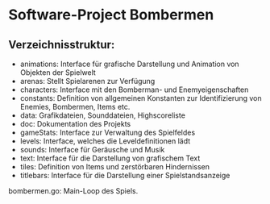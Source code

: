 # Software-Project Bombermen

## Verzeichnisstruktur:

- animations: Interface für grafische Darstellung und Animation von Objekten der Spielwelt
- arenas: Stellt Spielarenen zur Verfügung
- characters: Interface mit den Bomberman- und Enemyeigenschaften
- constants: Definition von allgemeinen Konstanten zur Identifizierung von Enemies, Bombermen, Items etc.
- data: Grafikdateien, Sounddateien, Highscoreliste
- doc: Dokumentation des Projekts
- gameStats: Interface zur Verwaltung des Spielfeldes
- levels: Interface, welches die Leveldefinitionen lädt  
- sounds: Interface für Geräusche und Musik
- text: Interface für die Darstellung von grafischem Text
- tiles: Definition von Items und zerstörbaren Hindernissen  
- titlebars: Interface für die Darstellung einer Spielstandsanzeige


bombermen.go: Main-Loop des Spiels.

